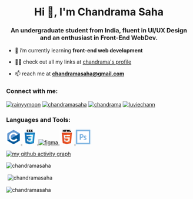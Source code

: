 <h1 align="center">Hi 👋, I'm Chandrama Saha</h1>
<h3 align="center">An undergraduate student from India, fluent in UI/UX Design and an enthusiast in Front-End WebDev.</h3>

- 🌱 i’m currently learning **front-end web development**

- 👨‍💻 check out all my links at [chandrama's profile](https://kzilla.xyz/chandrama)

- 📫 reach me at **chandramasaha@gmail.com**

<h3 align="left">Connect with me:</h3>
<p align="left">
<a href="https://instagram.com/rainyymoon" target="blank"><img align="center" src="https://raw.githubusercontent.com/rahuldkjain/github-profile-readme-generator/master/src/images/icons/Social/instagram.svg" alt="rainyymoon" height="30" width="40" /></a>
<a href="https://dribbble.com/chandramasaha" target="blank"><img align="center" src="https://raw.githubusercontent.com/rahuldkjain/github-profile-readme-generator/master/src/images/icons/Social/dribbble.svg" alt="chandramasaha" height="30" width="40" /></a>
<a href="https://www.behance.net/chandrama" target="blank"><img align="center" src="https://raw.githubusercontent.com/rahuldkjain/github-profile-readme-generator/master/src/images/icons/Social/behance.svg" alt="chandrama" height="30" width="40" /></a>
<a href="https://www.youtube.com/c/luviechann" target="blank"><img align="center" src="https://raw.githubusercontent.com/rahuldkjain/github-profile-readme-generator/master/src/images/icons/Social/youtube.svg" alt="luviechann" height="30" width="40" /></a>
</p>

<h3 align="left">Languages and Tools:</h3>
<p align="left"> <a href="https://www.cprogramming.com/" target="_blank" rel="noreferrer"> <img src="https://raw.githubusercontent.com/devicons/devicon/master/icons/c/c-original.svg" alt="c" width="40" height="40"/> </a> <a href="https://www.w3schools.com/css/" target="_blank" rel="noreferrer"> <img src="https://raw.githubusercontent.com/devicons/devicon/master/icons/css3/css3-original-wordmark.svg" alt="css3" width="40" height="40"/> </a> <a href="https://www.figma.com/" target="_blank" rel="noreferrer"> <img src="https://www.vectorlogo.zone/logos/figma/figma-icon.svg" alt="figma" width="40" height="40"/> </a> <a href="https://www.w3.org/html/" target="_blank" rel="noreferrer"> <img src="https://raw.githubusercontent.com/devicons/devicon/master/icons/html5/html5-original-wordmark.svg" alt="html5" width="40" height="40"/> </a> <a href="https://www.photoshop.com/en" target="_blank" rel="noreferrer"> <img src="https://raw.githubusercontent.com/devicons/devicon/master/icons/photoshop/photoshop-line.svg" alt="photoshop" width="40" height="40"/> </a> </p>

[![my github activity graph](https://activity-graph.herokuapp.com/graph?username=chandramasaha&bg_color=0d0d0d&color=c241f1&line=d800db&point=6d0075&area=true&hide_border=true)](https://github.com/ashutosh00710/github-readme-activity-graph)

<p><img align="center" src="https://github-readme-stats.vercel.app/api/top-langs?username=chandramasaha&show_icons=true&locale=en&layout=compact" alt="chandramasaha" bg_color=0d0d0d/></p>


<p>&nbsp;<img align="center" src="https://github-readme-stats.vercel.app/api?username=chandramasaha&show_icons=true&locale=en" alt="chandramasaha" bg_color=0d0d0d/></p>

<p><img align="center" src="https://github-readme-streak-stats.herokuapp.com/?user=chandramasaha&" alt="chandramasaha" bg_color=0d0d0d/></p>
